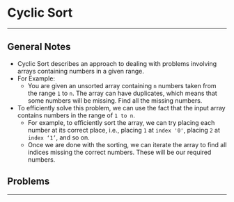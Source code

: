 # Cyclic Sort

<hr>

## General Notes

- Cyclic Sort describes an approach to dealing with problems involving arrays containing numbers in a given range.
- For Example:
  - You are given an unsorted array containing `n` numbers taken from the range `1` to `n`. The array can have duplicates, which means that some numbers will be missing. Find all the missing numbers.
- To efficiently solve this problem, we can use the fact that the input array contains numbers in the range of `1 to n`. 
  - For example, to efficiently sort the array, we can try placing each number at its correct place, i.e., placing `1` at `index '0'`, placing `2` at `index ‘1’`, and so on. 
  - Once we are done with the sorting, we can iterate the array to find all indices missing the correct numbers. These will be our required numbers.


## Problems

<hr>